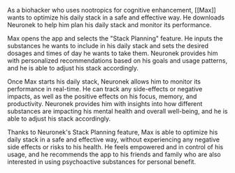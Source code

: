 As a biohacker who uses nootropics for cognitive enhancement, [[Max]] wants to optimize his daily stack in a safe and effective way. He downloads Neuronek to help him plan his daily stack and monitor its performance.

Max opens the app and selects the "Stack Planning" feature. He inputs the substances he wants to include in his daily stack and sets the desired dosages and times of day he wants to take them. Neuronek provides him with personalized recommendations based on his goals and usage patterns, and he is able to adjust his stack accordingly.

Once Max starts his daily stack, Neuronek allows him to monitor its performance in real-time. He can track any side-effects or negative impacts, as well as the positive effects on his focus, memory, and productivity. Neuronek provides him with insights into how different substances are impacting his mental health and overall well-being, and he is able to adjust his stack accordingly.

Thanks to Neuronek's Stack Planning feature, Max is able to optimize his daily stack in a safe and effective way, without experiencing any negative side effects or risks to his health. He feels empowered and in control of his usage, and he recommends the app to his friends and family who are also interested in using psychoactive substances for personal benefit.
